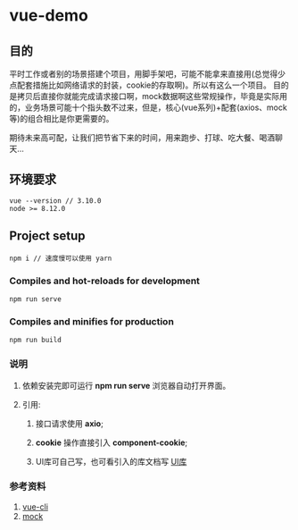 # vue-demo

## 目的
平时工作或者别的场景搭建个项目，用脚手架吧，可能不能拿来直接用(总觉得少点配套措施比如网络请求的封装，cookie的存取啊)。所以有这么一个项目。
目的是拷贝后直接你就能完成请求接口啊，mock数据啊这些常规操作，毕竟是实际用的，业务场景可能十个指头数不过来，但是，核心(vue系列)+配套(axios、mock等)的组合相比是你更需要的。

期待未来高可配，让我们把节省下来的时间，用来跑步、打球、吃大餐、喝酒聊天...

## 环境要求
```
vue --version // 3.10.0
node >= 8.12.0
```
## Project setup
```
npm i // 速度慢可以使用 yarn
```
### Compiles and hot-reloads for development
```
npm run serve
```

### Compiles and minifies for production
```
npm run build
```

### 说明

1. 依赖安装完即可运行 __npm run serve__ 浏览器自动打开界面。

2. 引用:
   1) 接口请求使用 __axio__;

   2) __cookie__ 操作直接引入 __component-cookie__;

   3) UI库可自己写，也可看引入的库文档写 [UI库](https://element.eleme.cn)

### 参考资料
1. [vue-cli](https://cli.vuejs.org) 
2. [mock](http://rap2.taobao.org/)
